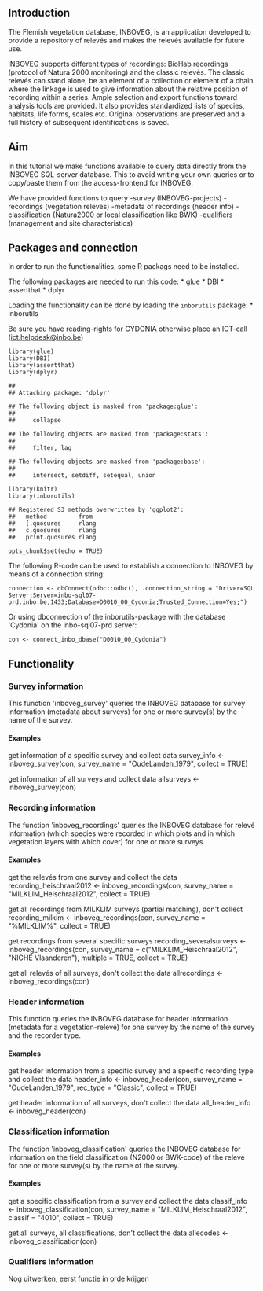 Introduction
------------

The Flemish vegetation database, INBOVEG, is an application developed to
provide a repository of relevés and makes the relevés available for
future use.

INBOVEG supports different types of recordings: BioHab recordings
(protocol of Natura 2000 monitoring) and the classic relevés. The
classic relevés can stand alone, be an element of a collection or
element of a chain where the linkage is used to give information about
the relative position of recording within a series. Ample selection and
export functions toward analysis tools are provided. It also provides
standardized lists of species, habitats, life forms, scales etc.
Original observations are preserved and a full history of subsequent
identifications is saved.

Aim
---

In this tutorial we make functions available to query data directly from
the INBOVEG SQL-server database. This to avoid writing your own queries
or to copy/paste them from the access-frontend for INBOVEG.

We have provided functions to query -survey (INBOVEG-projects)
-recordings (vegetation relevés) -metadata of recordings (header info)
-classification (Natura2000 or local classification like BWK)
-qualifiers (management and site characteristics)

Packages and connection
-----------------------

In order to run the functionalities, some R packags need to be
installed.

The following packages are needed to run this code: \* glue \* DBI \*
assertthat \* dplyr

Loading the functionality can be done by loading the `inborutils`
package: \* inborutils

Be sure you have reading-rights for CYDONIA otherwise place an ICT-call
(<ict.helpdesk@inbo.be>)

    library(glue)
    library(DBI)
    library(assertthat)
    library(dplyr)

    ## 
    ## Attaching package: 'dplyr'

    ## The following object is masked from 'package:glue':
    ## 
    ##     collapse

    ## The following objects are masked from 'package:stats':
    ## 
    ##     filter, lag

    ## The following objects are masked from 'package:base':
    ## 
    ##     intersect, setdiff, setequal, union

    library(knitr)
    library(inborutils)

    ## Registered S3 methods overwritten by 'ggplot2':
    ##   method         from 
    ##   [.quosures     rlang
    ##   c.quosures     rlang
    ##   print.quosures rlang

    opts_chunk$set(echo = TRUE)

The following R-code can be used to establish a connection to INBOVEG by
means of a connection string:

<!--better to use a connection string than dsn. 
dsn requires extra steps and settings in windows odbc manager-->
    connection <- dbConnect(odbc::odbc(), .connection_string = "Driver=SQL Server;Server=inbo-sql07-prd.inbo.be,1433;Database=D0010_00_Cydonia;Trusted_Connection=Yes;")

Or using dbconnection of the inborutils-package with the database
'Cydonia' on the inbo-sql07-prd server:

    con <- connect_inbo_dbase("D0010_00_Cydonia")

Functionality
-------------

### Survey information

This function 'inboveg\_survey' queries the INBOVEG database for survey
information (metadata about surveys) for one or more survey(s) by the
name of the survey.

#### Examples

get information of a specific survey and collect data survey\_info &lt;-
inboveg\_survey(con, survey\_name = "OudeLanden\_1979", collect = TRUE)

get information of all surveys and collect data allsurveys &lt;-
inboveg\_survey(con)

### Recording information

The function 'inboveg\_recordings' queries the INBOVEG database for
relevé information (which species were recorded in which plots and in
which vegetation layers with which cover) for one or more surveys.

#### Examples

get the relevés from one survey and collect the data
recording\_heischraal2012 &lt;- inboveg\_recordings(con, survey\_name =
"MILKLIM\_Heischraal2012", collect = TRUE)

get all recordings from MILKLIM surveys (partial matching), don't
collect recording\_milkim &lt;- inboveg\_recordings(con, survey\_name =
"%MILKLIM%", collect = TRUE)

get recordings from several specific surveys recording\_severalsurveys
&lt;- inboveg\_recordings(con, survey\_name =
c("MILKLIM\_Heischraal2012", "NICHE Vlaanderen"), multiple = TRUE,
collect = TRUE)

get all relevés of all surveys, don't collect the data allrecordings
&lt;- inboveg\_recordings(con)

### Header information

This function queries the INBOVEG database for header information
(metadata for a vegetation-relevé) for one survey by the name of the
survey and the recorder type.

#### Examples

get header information from a specific survey and a specific recording
type and collect the data header\_info &lt;- inboveg\_header(con,
survey\_name = "OudeLanden\_1979", rec\_type = "Classic", collect =
TRUE)

get header information of all surveys, don't collect the data
all\_header\_info &lt;- inboveg\_header(con)

### Classification information

The function 'inboveg\_classification' queries the INBOVEG database for
information on the field classification (N2000 or BWK-code) of the
relevé for one or more survey(s) by the name of the survey.

#### Examples

get a specific classification from a survey and collect the data
classif\_info &lt;- inboveg\_classification(con, survey\_name =
"MILKLIM\_Heischraal2012", classif = "4010", collect = TRUE)

get all surveys, all classifications, don't collect the data allecodes
&lt;- inboveg\_classification(con)

### Qualifiers information

Nog uitwerken, eerst functie in orde krijgen

<!-- ### hieronder de oude versie -->
<!-- # Retrieving data -->
<!-- ## *iv_Survey*: -->
<!-- gives the list of all surveys in InboVeg -->
<!-- - define the name of the survey by survey <- "name" -->
<!-- ```{r} -->
<!-- survey_info <- function(survey, con) { -->
<!--   dbGetQuery(con, glue_sql( -->
<!--     "SELECT -->
<!--     ivS.Id -->
<!--     , ivS.Name -->
<!--     , ivS.Description -->
<!--     , ivS.Owner -->
<!--     , ivS.creator -->
<!--     FROM [dbo].[ivSurvey] ivS -->
<!--     WHERE ivS.Name LIKE {survey}",  -->
<!--     ivS.Name = survey, -->
<!--     .con = con )) -->
<!-- } -->
<!-- ``` -->
<!-- Example -->
<!--   * survey <- "OudeLanden_1979" -->
<!--   * SurveyInfo <- survey_info(survey, con) -->
<!--   * SurveyInfo -->
<!-- The whole list of surveys is given by   -->
<!--   *AllSurveys <- survey_info(survey = "%", .con = con) -->
<!-- Only a part of the survey name is known?  -->
<!--  *PartSurveys <- survey_info(survey = "%MILKLIM%", .con = con) -->
<!-- ## *iv_headerinfo*:  -->
<!-- gives the metadata for a vegetation-relevé (one row per vegetation-relevé identified by 'RecordingGivid') -->
<!-- - specify two parameters for the function: -->
<!--     - RecType = c('Classic', 'Classic-emmer', 'Classic-ketting', 'BioHab', 'ABS') -->
<!--     - SurveyName = to get the list, run the code under "## iv_survey -->
<!-- ```{r} -->
<!-- header_info <- function(SurveyName, RecType, .con) { -->
<!--   dbGetQuery(con, glue_sql( -->
<!--     "SELECT  -->
<!--       ivR.[RecordingGivid] -->
<!--       , ivS.Name -->
<!--       , ivR.UserReference -->
<!--       , ivR.LocationCode -->
<!--       , ivR.Latitude -->
<!--       , ivR.Longitude -->
<!--       , ivR.Area -->
<!--       , ivR.Length -->
<!--       , ivR.Width -->
<!--       , ivR.SurveyId -->
<!--       , ivR.RecTypeID -->
<!--       , coalesce(area, convert( nvarchar(20),ivR.Length * ivR.Width)) as B -->
<!--       FROM [dbo].[ivRecording] ivR -->
<!--       INNER JOIN [dbo].[ivSurvey] ivS on ivS.Id = ivR.SurveyId -->
<!--       INNER JOIN [dbo].[ivRecTypeD] ivRec on ivRec.ID = ivR.RecTypeID  -->
<!--       where ivR.NeedsWork = 0 -->
<!--       AND ivS.Name LIKE {SurveyName} -->
<!--       AND ivREc.Name LIKE {RecType}",  -->
<!--     ivS.Name = SurveyName, -->
<!--     ivRec.Name = RecType, -->
<!--     .con = con)) -->
<!-- } -->
<!-- ``` -->
<!-- Example  -->
<!--   * RecType <- "Classic" -->
<!--   * SurveyName <- "OudeLanden_1979" -->
<!--   * Headerinfo <- header_info(SurveyName, RecType, con) -->
<!--   * Headerinfo <- header_info("OudeLanden_1979", "Classic", con) -->
<!-- ## *iv_Classification_N2000*: -->
<!-- gives the N2000-code, recorderd by the observer of the relevé at the field (with or without field-key) -->
<!-- - specify the name of the survey you want to use. if none, all the classification records in inboveg will be given -->
<!-- - specify the N2000 code to retrieve all relevés indicated as this code -->
<!-- ```{r} -->
<!-- classification_info_N2000 <- function(SurveyName, N2000, .con) { -->
<!--   dbGetQuery(con, glue_sql( -->
<!--     "SELECT  -->
<!--     ivR.RecordingGivid -->
<!--     , ivS.Name as survey -->
<!--     , ivRLClas.Classif -->
<!--     , ivRLRes_Class.ActionGroup -->
<!--     , ivRLRes_Class.ListName -->
<!--     , ftN2k.Description  as Habitattype -->
<!--     , ivRLClas.Cover -->
<!--     , ftC.PctValue -->
<!--     FROM ivRecording ivR -->
<!--     INNER JOIN ivSurvey ivS on ivS.Id = ivR.surveyId -->
<!--     LEFT JOIN [dbo].[ivRLClassification] ivRLClas on ivRLClas.RecordingID = ivR.Id -->
<!--     LEFT JOIN [dbo].[ivRLResources] ivRLRes_Class on ivRLRes_Class.ResourceGIVID = ivRLClas.ClassifResource -->
<!--     LEFT JOIN [syno].[Futon_dbo_ftActionGroupList] ftAGL_Class on ftAGL_Class.ActionGroup = ivRLRes_Class.ActionGroup collate Latin1_General_CI_AI -->
<!--     AND ftAGL_Class.ListName = ivRLRes_Class.ListName collate Latin1_General_CI_AI -->
<!--     LEFT JOIN [syno].[Futon_dbo_ftN2kValues] ftN2K on ftN2K.Code = ivRLClas.Classif collate Latin1_General_CI_AI  -->
<!--     AND ftN2K.ListGIVID = ftAGL_Class.ListGIVID  -->
<!--     LEFT JOIN [dbo].[ivRLResources] ivRLR_C on ivRLR_C.ResourceGIVID = ivRLClas.CoverResource -->
<!--     LEFT JOIN [syno].[Futon_dbo_ftActionGroupList] ftAGL_C on ftAGL_C.ActionGroup = ivRLR_C.ActionGroup collate Latin1_General_CI_AI -->
<!--     AND ftAGL_C.ListName = ivRLR_C.ListName collate Latin1_General_CI_AI -->
<!--     LEFT JOIN [syno].[Futon_dbo_ftCoverValues] ftC on ftC.Code = ivRLClas.Cover collate Latin1_General_CI_AI -->
<!--     AND ftAGL_C.ListGIVID = ftC.ListGIVID  -->
<!--     WHERE ivRLClas.Classif is not NULL  -->
<!--     AND ivS.Name LIKE {SurveyName} -->
<!--     AND ivRLClas.Classif LIKE {N2000}", -->
<!--            ivS.Name = SurveyName, -->
<!--            ivRLClas.Classif = N2000,  -->
<!--            .con = con)) -->
<!-- } -->
<!-- ``` -->
<!-- Example -->
<!--   * SurveyName <- "MILKLIM_Heischraal2012" -->
<!--   * N2000 <- "4010" -->
<!--   * Classifiction <- classification_info_N2000(SurveyName, N2000, con) -->
<!--   * Classifiction2 <- classification_info_N2000("MILKLIM_Heischraal2012", "4010", con)  -->
<!-- ## iv_Classification_BWK -->
<!-- gives the BWK-code, recorderd by the observer of the relevé -->
<!-- - specify the name of the survey you want to use. if none, all the classification records in inboveg will be given -->
<!-- - specify the bwk-code to retrieve all relevés indicated as this code -->
<!-- ```{r} -->
<!-- classification_info_bwk <- function(SurveyName, BWK, .con) { -->
<!--   dbGetQuery(con, glue_sql( -->
<!--     "SELECT  -->
<!--     ivR.RecordingGivid -->
<!--     , ivS.Name as survey -->
<!--     , ivRLClas.Classif -->
<!--     , ivRLRes_Class.ActionGroup -->
<!--     , ivRLRes_Class.ListName -->
<!--     , ftBWK.Description as LocalClassification -->
<!--     , ivRLClas.Cover -->
<!--     , ftC.PctValue -->
<!--     FROM ivRecording ivR -->
<!--     INNER JOIN ivSurvey ivS on ivS.Id = ivR.surveyId -->
<!--     LEFT JOIN [dbo].[ivRLClassification] ivRLClas on ivRLClas.RecordingID = ivR.Id -->
<!--     LEFT JOIN [dbo].[ivRLResources] ivRLRes_Class on ivRLRes_Class.ResourceGIVID = ivRLClas.ClassifResource -->
<!--     LEFT JOIN [syno].[Futon_dbo_ftActionGroupList] ftAGL_Class on ftAGL_Class.ActionGroup = ivRLRes_Class.ActionGroup collate Latin1_General_CI_AI -->
<!--     AND ftAGL_Class.ListName = ivRLRes_Class.ListName collate Latin1_General_CI_AI -->
<!--     LEFT JOIN [syno].[Futon_dbo_ftBWKValues] ftBWK on ftBWK.Code = ivRLClas.Classif collate Latin1_General_CI_AI  -->
<!--     AND ftBWK.ListGIVID = ftAGL_Class.ListGIVID  -->
<!--     LEFT JOIN [dbo].[ivRLResources] ivRLR_C on ivRLR_C.ResourceGIVID = ivRLClas.CoverResource -->
<!--     LEFT JOIN [syno].[Futon_dbo_ftActionGroupList] ftAGL_C on ftAGL_C.ActionGroup = ivRLR_C.ActionGroup collate Latin1_General_CI_AI -->
<!--     AND ftAGL_C.ListName = ivRLR_C.ListName collate Latin1_General_CI_AI -->
<!--     LEFT JOIN [syno].[Futon_dbo_ftCoverValues] ftC on ftC.Code = ivRLClas.Cover collate Latin1_General_CI_AI -->
<!--     AND ftAGL_C.ListGIVID = ftC.ListGIVID  -->
<!--     WHERE ivRLClas.Classif is not NULL  -->
<!--     AND ivS.Name LIKE {SurveyName} -->
<!--     AND ivRLClas.Classif LIKE {BWK}", -->
<!--            ivS.Name = SurveyName, -->
<!--            ivRLClas.Classif = BWK,  -->
<!--            .con = con)) -->
<!-- } -->
<!-- ``` -->
<!-- Example  -->
<!--   * SurveyName <- "CultuurgraslandTypologie" -->
<!--   * BWK <- "h" -->
<!--   * Classifiction <- classification_info_bwk(SurveyName, BWK, con) -->
<!--   * Classifiction2 <- classification_info_bwk("CultuurgraslandTypologie", "h", con)  -->
<!-- ## iv_classification -->
<!-- gives the N2000-code or BWK-code, recorderd by the observer of the relevé at the field (with or without field-key) -->
<!-- - specify the name of the survey you want to use. if none, all the classification records in inboveg will be given -->
<!-- - specify the N2000 or BWK code to retrieve all relevés indicated as this code -->
<!-- ```{r} -->
<!-- classification_info_alles <- function(SurveyName, Classif, .con) { -->
<!--   dbGetQuery(con, glue_sql( -->
<!--     "Select ivR.RecordingGivid -->
<!--     , ivS.Name -->
<!--     , ivRLClas.Classif -->
<!--     , ivRLRes_Class.ActionGroup -->
<!--     , ivRLRes_Class.ListName -->
<!--     , ftBWK.Description as LocalClassification -->
<!--     , ftN2k.Description  as Habitattype -->
<!--     , ivRLClas.Cover -->
<!--     , ftC.PctValue -->
<!--     FROM ivRecording ivR -->
<!--     INNER JOIN ivSurvey ivS on ivS.Id = ivR.surveyId -->
<!--     LEFT JOIN [dbo].[ivRLClassification] ivRLClas on ivRLClas.RecordingID = ivR.Id -->
<!--     LEFT JOIN [dbo].[ivRLResources] ivRLRes_Class on ivRLRes_Class.ResourceGIVID = ivRLClas.ClassifResource -->
<!--     LEFT JOIN [syno].[Futon_dbo_ftActionGroupList] ftAGL_Class on ftAGL_Class.ActionGroup = ivRLRes_Class.ActionGroup collate Latin1_General_CI_AI -->
<!--     AND ftAGL_Class.ListName = ivRLRes_Class.ListName collate Latin1_General_CI_AI -->
<!--     LEFT JOIN [syno].[Futon_dbo_ftBWKValues] ftBWK on ftBWK.Code = ivRLClas.Classif collate Latin1_General_CI_AI  -->
<!--     AND ftBWK.ListGIVID = ftAGL_Class.ListGIVID  -->
<!--     LEFT JOIN [syno].[Futon_dbo_ftN2kValues] ftN2K on ftN2K.Code = ivRLClas.Classif collate Latin1_General_CI_AI  -->
<!--     AND ftN2K.ListGIVID = ftAGL_Class.ListGIVID  -->
<!--     LEFT JOIN [dbo].[ivRLResources] ivRLR_C on ivRLR_C.ResourceGIVID = ivRLClas.CoverResource -->
<!--     LEFT JOIN [syno].[Futon_dbo_ftActionGroupList] ftAGL_C on ftAGL_C.ActionGroup = ivRLR_C.ActionGroup collate Latin1_General_CI_AI -->
<!--     AND ftAGL_C.ListName = ivRLR_C.ListName collate Latin1_General_CI_AI -->
<!--     LEFT JOIN [syno].[Futon_dbo_ftCoverValues] ftC on ftC.Code = ivRLClas.Cover collate Latin1_General_CI_AI -->
<!--     AND ftAGL_C.ListGIVID = ftC.ListGIVID  -->
<!--     WHERE ivRLClas.Classif is not NULL ", -->
<!--     ivS.Name = SurveyName, -->
<!--     ivRLClas.Classif = Classif, -->
<!--     .con = con)) -->
<!-- } -->
<!-- ``` -->
<!-- Example  -->
<!--     *SurveyName <- "MILKLIM_Heischraal2012" -->
<!--     *Classif <- "4010"  -->
<!--     *Classif_info <- classification_info_alles(SurveyName, Classif, con) -->
<!--     *Classif_info2 <- classification_info_alles("MILKLIM_Heischraal2012", "4010", con) -->
<!--     *Allecodes <- classification_info_alles(SurveyName = "%", Classif = "%", .con = con) -->
<!-- ## iv_Relevés -->
<!-- gives the relevés (plant list with coverage) of one Survey -->
<!--  - specify the name of the survey you want to use. if none, all the records in inboveg will be given (to avoid!) -->
<!-- ```{r} -->
<!-- relevé_info_surveyname <- function(SurveyName, .con) { -->
<!--   dbGetQuery(con, glue_sql( -->
<!--           "SELECT ivS.Name -->
<!--                   , ivR.[RecordingGivid] -->
<!--                   , ivRL_Layer.LayerCode -->
<!--                   , ivRL_Layer.CoverCode -->
<!--                   , ivRL_Iden.TaxonFullText as OrignalName -->
<!--                   , Synoniem.ScientificName -->
<!--                   , ivRL_Iden.PhenologyCode -->
<!--                   , ivRL_Taxon.CoverageCode -->
<!--                   , ftCover.PctValue -->
<!--                   , ftAGL.Description as RecordingScale -->
<!--           FROM  dbo.ivSurvey ivS -->
<!--           INNER JOIN [dbo].[ivRecording] ivR  ON ivR.SurveyId = ivS.Id -->
<!--       -- Deel met soortenlijst en synoniem -->
<!--           INNER JOIN [dbo].[ivRLLayer] ivRL_Layer on ivRL_Layer.RecordingID = ivR.Id -->
<!--           INNER JOIN [dbo].[ivRLTaxonOccurrence] ivRL_Taxon on ivRL_Taxon.LayerID = ivRL_Layer.ID -->
<!--           INNER JOIN [dbo].[ivRLIdentification] ivRL_Iden on ivRL_Iden.OccurrenceID = ivRL_Taxon.ID -->
<!--           LEFT JOIN (SELECT ftTaxon.TaxonName AS TaxonFullText -->
<!--                           , COALESCE([GetSyn].TaxonName, ftTaxon.TaxonName) AS ScientificName -->
<!--                           , COALESCE([GetSyn].TaxonGIVID, ftTaxon.TaxonGIVID) AS TAXON_LIST_ITEM_KEY -->
<!--                           , COALESCE([GetSyn].TaxonQuickCode, ftTaxon.TaxonQuickCode) AS QuickCode -->
<!--                       FROM [syno].[Futon_dbo_ftTaxon] ftTaxon -->
<!--                       INNER JOIN [syno].[Futon_dbo_ftTaxonListItem] ftTLI ON ftTLI.TaxonGIVID = ftTaxon.TaxonGIVID  -->
<!--                       LEFT JOIN (SELECT ftTaxonLI.TaxonListItemGIVID -->
<!--                                       , ftTaxon.TaxonGIVID -->
<!--                                       , ftTaxon.TaxonName -->
<!--                                       , ftTaxon.TaxonQuickCode -->
<!--                                       , ftAGL.ListName -->
<!--                                       , ftTaxonLI.PreferedListItemGIVID -->
<!--                                 FROM [syno].[Futon_dbo_ftActionGroupList] ftAGL  -->
<!--                                 INNER JOIN [syno].[Futon_dbo_ftTaxonListItem] ftTaxonLI ON ftTaxonLI.TaxonListGIVID = ftAGL.ListGIVID  -->
<!--                                 LEFT JOIN [syno].[Futon_dbo_ftTaxon] ftTaxon ON ftTaxon.TaxonGIVID = ftTaxonLI.TaxonGIVID  -->
<!--                                 WHERE 1=1 -->
<!--                                 AND ftAGL.ListName = 'INBO-2011 Sci'    -->
<!--                               ) GetSyn ON GetSyn.TaxonListItemGIVID = ftTLI.PreferedListItemGIVID -->
<!--                          WHERE ftTLI.TaxonListGIVID = 'TL2011092815101010' -->
<!--                     ) Synoniem on ivRL_Iden.TaxonFullText = Synoniem.TaxonFullText collate Latin1_General_CI_AI -->
<!--       -- Hier begint deel met bedekking -->
<!--           LEFT JOIN [dbo].[ivRLResources] ivRL_Res on ivRL_Res.ResourceGIVID = ivRL_Taxon.CoverageResource -->
<!--           LEFT JOIN [syno].[Futon_dbo_ftActionGroupList] ftAGL on ftAGL.ActionGroup = ivRL_Res.ActionGroup collate Latin1_General_CI_AI -->
<!--           AND ftAGL.ListName = ivRL_Res.ListName collate Latin1_General_CI_AI -->
<!--           LEFT JOIN [syno].[Futon_dbo_ftCoverValues] ftCover on ftCover.ListGIVID = ftAGL.ListGIVID -->
<!--           AND ivRL_Taxon.CoverageCode = ftCover.Code collate Latin1_General_CI_AI -->
<!--           --WHERE ivR.NeedsWork = 0 -->
<!--           AND ivRL_Iden.Preferred = 1 -->
<!--           -- AND ivR.RecordingGivid = 'IV2014070310423184' --(dees bevat Betula pubescens Ehrh., in inboveg is prefered Betula alba L. -->
<!--           AND ivS.Name LIKE {SurveyName}", -->
<!--                 ivS.Name = Name, -->
<!--                 .con = con)) -->
<!-- } -->
<!-- ``` -->
<!-- # Example  -->
<!-- SurveyName <- "OudeLanden_1979" -->
<!-- OudeLanden <- relevé_info_surveyname(SurveyName, con) -->
<!-- OudeLanden2 <- relevé_info_surveyname("OudeLanden_1979", con) -->
<!-- # Connection -->
<!-- To close the connection: -->
<!-- ```{r} -->
<!-- dbDisconnect(con) -->
<!-- rm(con) -->
<!-- ``` -->
